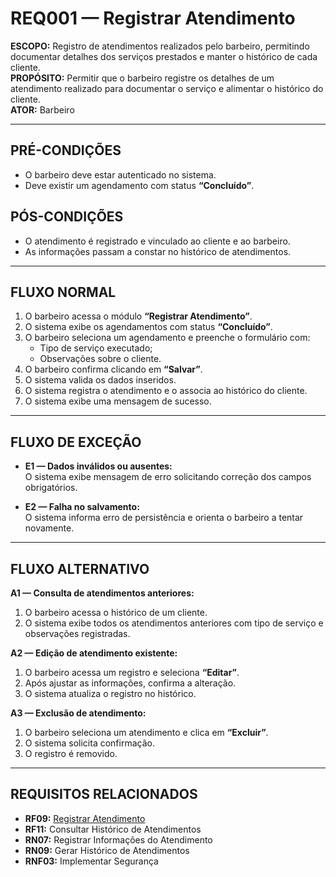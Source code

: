 # REQ001 — Registrar Atendimento

**ESCOPO:** Registro de atendimentos realizados pelo barbeiro, permitindo documentar detalhes dos serviços prestados e manter o histórico de cada cliente.  
**PROPÓSITO:** Permitir que o barbeiro registre os detalhes de um atendimento realizado para documentar o serviço e alimentar o histórico do cliente.  
**ATOR:** Barbeiro  

---

## PRÉ-CONDIÇÕES
- O barbeiro deve estar autenticado no sistema.  
- Deve existir um agendamento com status **“Concluído”**.  

## PÓS-CONDIÇÕES
- O atendimento é registrado e vinculado ao cliente e ao barbeiro.  
- As informações passam a constar no histórico de atendimentos.  

---

## FLUXO NORMAL
1. O barbeiro acessa o módulo **“Registrar Atendimento”**.  
2. O sistema exibe os agendamentos com status **“Concluído”**.  
3. O barbeiro seleciona um agendamento e preenche o formulário com:  
   - Tipo de serviço executado;  
   - Observações sobre o cliente.  
4. O barbeiro confirma clicando em **“Salvar”**.  
5. O sistema valida os dados inseridos.  
6. O sistema registra o atendimento e o associa ao histórico do cliente.  
7. O sistema exibe uma mensagem de sucesso.  

---

## FLUXO DE EXCEÇÃO
- **E1 — Dados inválidos ou ausentes:**  
  O sistema exibe mensagem de erro solicitando correção dos campos obrigatórios.  

- **E2 — Falha no salvamento:**  
  O sistema informa erro de persistência e orienta o barbeiro a tentar novamente.  

---

## FLUXO ALTERNATIVO
  **A1 — Consulta de atendimentos anteriores:**  
  1. O barbeiro acessa o histórico de um cliente.  
  2. O sistema exibe todos os atendimentos anteriores com tipo de serviço e observações registradas.  

  **A2 — Edição de atendimento existente:**  
  1. O barbeiro acessa um registro e seleciona **“Editar”**.  
  2. Após ajustar as informações, confirma a alteração.  
  3. O sistema atualiza o registro no histórico.  

  **A3 — Exclusão de atendimento:**  
  1. O barbeiro seleciona um atendimento e clica em **“Excluir”**.  
  2. O sistema solicita confirmação.  
  3. O registro é removido.

---

## REQUISITOS RELACIONADOS
- **RF09:** [Registrar Atendimento](https://github.com/jvsouza02/sistema-corporativo-tads6v/blob/main/documentacao/documento_de_requisitos.md#51-requisitos-funcionais)
- **RF11:** Consultar Histórico de Atendimentos  
- **RN07:** Registrar Informações do Atendimento  
- **RN09:** Gerar Histórico de Atendimentos  
- **RNF03:** Implementar Segurança  





